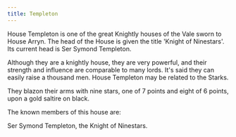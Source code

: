 ```yaml
---
title: Templeton
---
```


House Templeton is one of the great Knightly houses of the Vale sworn to House Arryn. The head of the House is given the title 'Knight of Ninestars'. Its current head is Ser Symond Templeton.

Although they are a knightly house, they are very powerful, and their strength and influence are comparable to many lords. It's said they can easily raise a thousand men. House Templeton may be related to the Starks.

They blazon their arms with nine stars, one of 7 points and eight of 6 points, upon a gold saltire on black.

The known members of this house are:

Ser Symond Templeton, the Knight of Ninestars.


